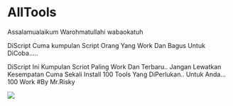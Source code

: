 # AllTools
Assalamualaikum Warohmatullahi wabaokatuh




DiScript Cuma kumpulan Script Orang Yang Work Dan Bagus Untuk DiCoba.....

DiScript Ini Kumpulan Scriot Paling Work Dan Terbaru.. Jangan Lewatkan Kesempatan Cuma Sekali Install 100 Tools Yang DiPerlukan.. Untuk Anda... 100 Work
#By Mr.Risky








<img src="https://github.com/Yayan-XD/Cr4ck/blob/main/img/IMG_20210304_060211.jpg" />
